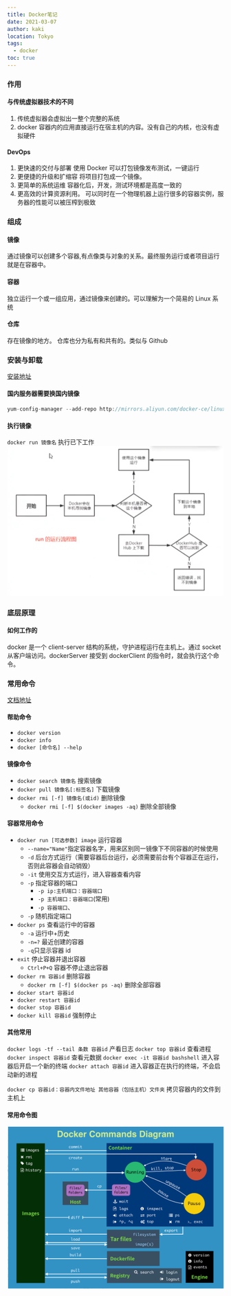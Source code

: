 ```yaml
---
title: Docker笔记
date: 2021-03-07
author: kaki
location: Tokyo
tags:
  - docker
toc: true
---
```


### 作用

#### 与传统虚拟器技术的不同

1. 传统虚拟器会虚拟出一整个完整的系统
2. docker 容器内的应用直接运行在宿主机的内容。没有自己的内核，也没有虚拟硬件

#### DevOps

1. 更快速的交付与部署
   使用 Docker 可以打包镜像发布测试，一键运行
1. 更便捷的升级和扩缩容
   将项目打包成一个镜像。
1. 更简单的系统运维
   容器化后，开发，测试环境都是高度一致的
1. 更高效的计算资源利用。
   可以同时在一个物理机器上运行很多的容器实例，服务器的性能可以被压榨到极致

### 组成

#### 镜像

通过镜像可以创建多个容器,有点像类与对象的关系。最终服务运行或者项目运行就是在容器中。

#### 容器

独立运行一个或一组应用，通过镜像来创建的。可以理解为一个简易的 Linux 系统

#### 仓库

存在镜像的地方。
仓库也分为私有和共有的。类似与 Github

### 安装与卸载

[安装地址](https://docs.docker.com/engine/install/centos/)

#### 国内服务器需要换国内镜像

```c
yum-config-manager --add-repo http://mirrors.aliyun.com/docker-ce/linux/centos/docker-ce.repo
```

#### 执行镜像

`docker run 镜像名`
执行已下工作
![20210308000639](https://raw.githubusercontent.com/kakigakki/picBed/master/imgs/20210308000639.png)

### 底层原理

#### 如何工作的

docker 是一个 client-server 结构的系统，守护进程运行在主机上。通过 socket 从客户端访问。dockerServer 接受到 dockerClient 的指令时，就会执行这个命令。

### 常用命令

[文档地址](https://docs.docker.com/engine/reference/run/)

#### 帮助命令

- `docker version`
- `docker info`
- `docker [命令名] --help`

#### 镜像命令

- `docker search 镜像名` 搜索镜像
- `docker pull 镜像名[:标签名]` 下载镜像
- `docker rmi [-f] 镜像名(或id)` 删除镜像
  - `docker rmi [-f] $(docker images -aq)` 删除全部镜像

#### 容器常用命令

- `docker run [可选参数] image` 运行容器
  - `--name="Name"`指定容器名字，用来区别同一镜像下不同容器的时候使用
  - `-d` 后台方式运行（需要容器后台运行，必须需要前台有个容器正在运行，否则此容器会自动销毁）
  - `-it` 使用交互方式运行，进入容器查看内容
  - `-p` 指定容器的端口
    - `-p ip:主机端口：容器端口`
    - `-p 主机端口：容器端口`(常用)
    - `-p 容器端口`、
  - `-p` 随机指定端口
- `docker ps` 查看运行中的容器
  - `-a` 运行中+历史
  - `-n=?` 最近创建的容器
  - `-q`只显示容器 id
- `exit` 停止容器并退出容器
  - `Ctrl+P+Q` 容器不停止退出容器
- `docker rm 容器id` 删除容器
  - `docker rm [-f] $(docker ps -aq)` 删除全部容器
- `docker start 容器id`
- `docker restart 容器id`
- `docker stop 容器id`
- `docker kill 容器id` 强制停止

#### 其他常用

`docker logs -tf --tail 条数 容器id` 产看日志
`docker top 容器id` 查看进程
`docker inspect 容器id` 查看元数据
`docker exec -it 容器id bashshell` 进入容器后开启一个新的终端
`docker attach 容器id` 进入容器正在执行的终端，不会启动新的进程

`docker cp 容器id：容器内文件地址 其他容器（包括主机）文件夹` 拷贝容器内的文件到主机上

#### 常用命令图

![20210308010718](https://raw.githubusercontent.com/kakigakki/picBed/master/imgs/20210308010718.png)
